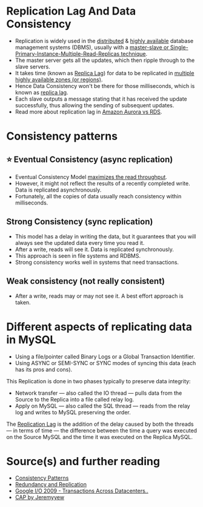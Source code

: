 
# Replication Lag And Data Consistency 
- Replication is widely used in the [distributed](Readme.md) & [highly available](HighAvailability.md) database management systems (DBMS), usually with a [master-slave or Single-Primary-Instance-Multiple-Read-Replicas technique](Scalability/DBScalability.md).
- The master server gets all the updates, which then ripple through to the slave servers.
- It takes time (known as [Replica Lag](https://cloud.google.com/sql/docs/mysql/replication/replication-lag)) for data to be replicated in [multiple highly available zones (or regions)](../../2_AWSComponents/AWS-Global-Architecture-Region-AZ.md).
- Hence Data Consistency won't be there for those milliseconds, which is known as [replica lag](https://cloud.google.com/sql/docs/mysql/replication/replication-lag).
- Each slave outputs a message stating that it has received the update successfully, thus allowing the sending of subsequent updates.
- Read more about replication lag in [Amazon Aurora vs RDS](../../2_AWSComponents/6_DatabaseServices/AmazonAuroraVsRDS.md).

# Consistency patterns

## :star: Eventual Consistency (async replication)
- Eventual Consistency Model [maximizes the read throughput](../../1_HLDDesignComponents/0_SystemGlossaries/LatencyThroughput.md).
- However, it might not reflect the results of a recently completed write. Data is replicated asynchronously.
- Fortunately, all the copies of data usually reach consistency within milliseconds.

## Strong Consistency (sync replication)
- This model has a delay in writing the data, but it guarantees that you will always see the updated data every time you read it.
- After a write, reads will see it. Data is replicated synchronously.
- This approach is seen in file systems and RDBMS. 
- Strong consistency works well in systems that need transactions.

## Weak consistency (not really consistent)
- After a write, reads may or may not see it. A best effort approach is taken.

# Different aspects of replicating data in MySQL
- Using a file/pointer called Binary Logs or a Global Transaction Identifier.
- Using ASYNC or SEMI-SYNC or SYNC modes of syncing this data (each has its pros and cons).

This Replication is done in two phases typically to preserve data integrity:
- Network transfer — also called the IO thread — pulls data from the Source to the Replica into a file called relay log.
- Apply on MySQL — also called the SQL thread — reads from the relay log and writes to MySQL preserving the order.

The [Replication Lag](https://cloud.google.com/sql/docs/mysql/replication/replication-lag) is the addition of the delay caused by both the threads — in terms of time — the difference between the time a query was executed on the Source MySQL and the time it was executed on the Replica MySQL.

# Source(s) and further reading
- [Consistency Patterns](https://github.com/donnemartin/system-design-primer#consistency-patterns)
- [Redundancy and Replication](https://github.com/jeremyyew/tech-prep-jeremy.io/blob/master/systems-design/topics/databases/redundancy-and-replication.md)
- [Google I/O 2009 - Transactions Across Datacenters..](http://snarfed.org/transactions_across_datacenters_io.html)
- [CAP by Jeremyyew](https://github.com/jeremyyew/tech-prep-jeremy.io/tree/master/systems-design/topics/consistency-availability-partition-tolerance-cap)